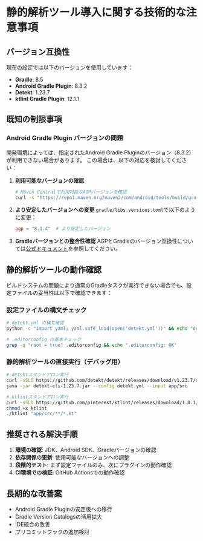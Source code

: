# 静的解析ツール導入に関する技術的な注意事項

## バージョン互換性

現在の設定では以下のバージョンを使用しています：

- **Gradle**: 8.5
- **Android Gradle Plugin**: 8.3.2
- **Detekt**: 1.23.7
- **ktlint Gradle Plugin**: 12.1.1

## 既知の制限事項

### Android Gradle Plugin バージョンの問題

開発環境によっては、指定されたAndroid Gradle Pluginのバージョン（8.3.2）が利用できない場合があります。
この場合は、以下の対応を検討してください：

1. **利用可能なバージョンの確認**
   ```bash
   # Maven Centralで利用可能なAGPバージョンを確認
   curl -s "https://repo1.maven.org/maven2/com/android/tools/build/gradle/maven-metadata.xml" | grep -o '<version>[^<]*</version>'
   ```

2. **より安定したバージョンへの変更**
   `gradle/libs.versions.toml`で以下のように変更：
   ```toml
   agp = "8.1.4"  # より安定したバージョン
   ```

3. **Gradleバージョンとの整合性確認**
   AGPとGradleのバージョン互換性については[公式ドキュメント](https://developer.android.com/studio/releases/gradle-plugin)を参照してください。

## 静的解析ツールの動作確認

ビルドシステムの問題により通常のGradleタスクが実行できない場合でも、設定ファイルの妥当性は以下で確認できます：

### 設定ファイルの構文チェック

```bash
# detekt.yml の構文確認
python -c "import yaml; yaml.safe_load(open('detekt.yml'))" && echo "detekt.yml: OK"

# .editorconfig の基本チェック
grep -q "root = true" .editorconfig && echo ".editorconfig: OK"
```

### 静的解析ツールの直接実行（デバッグ用）

```bash
# detektスタンドアロン実行
curl -sSLO https://github.com/detekt/detekt/releases/download/v1.23.7/detekt-cli-1.23.7.jar
java -jar detekt-cli-1.23.7.jar --config detekt.yml --input app/src

# ktlintスタンドアロン実行
curl -sSLO https://github.com/pinterest/ktlint/releases/download/1.0.1/ktlint
chmod +x ktlint
./ktlint "app/src/**/*.kt"
```

## 推奨される解決手順

1. **環境の確認**: JDK、Android SDK、Gradleバージョンの確認
2. **依存関係の更新**: 使用可能なバージョンへの調整
3. **段階的テスト**: まず設定ファイルのみ、次にプラグインの動作確認
4. **CI環境での検証**: GitHub Actionsでの動作確認

## 長期的な改善案

- Android Gradle Pluginの安定版への移行
- Gradle Version Catalogsの活用拡大
- IDE統合の改善
- プリコミットフックの追加検討